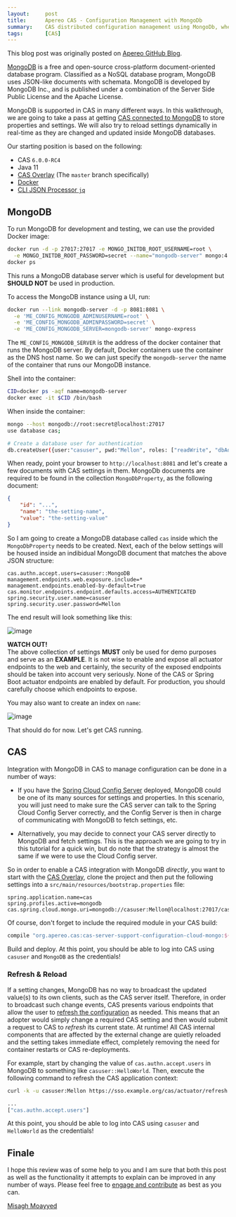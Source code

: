 ```yaml
---
layout:     post
title:      Apereo CAS - Configuration Management with MongoDb
summary:    CAS distributed configuration management using MongoDb, where you learn how to store and secure CAS configuration settings and properties inside MongoDb.
tags:       [CAS]
---
```


<div class="alert alert-success"><i class="far fa-lightbulb"></i> This blog post was originally posted on <a href="https://github.com/apereo/apereo.github.io">Apereo GitHub Blog</a>.</div>

[MongoDB](https://www.mongodb.com) is a free and open-source cross-platform document-oriented database program. Classified as a NoSQL database program, MongoDB uses JSON-like documents with schemata. MongoDB is developed by MongoDB Inc., and is published under a combination of the Server Side Public License and the Apache License.

MongoDB is supported in CAS in many different ways. In this walkthrough, we are going to take a pass at getting [CAS connected to MongoDB](https://apereo.github.io/cas/development/configuration/Configuration-Server-Management.html#mongodb) to store properties and settings. We will also try to reload settings dynamically in real-time as they are changed and updated inside MongoDB databases.

Our starting position is based on the following:

- CAS `6.0.0-RC4`
- Java 11
- [CAS Overlay](https://github.com/apereo/cas-overlay-template) (The `master` branch specifically)
- [Docker](https://www.docker.com/get-started)
- [CLI JSON Processor `jq`](https://stedolan.github.io/jq/)

## MongoDB

To run MongoDB for development and testing, we can use the provided Docker image:

```bash
docker run -d -p 27017:27017 -e MONGO_INITDB_ROOT_USERNAME=root \
  -e MONGO_INITDB_ROOT_PASSWORD=secret --name="mongodb-server" mongo:4.0-xenial
docker ps
```

This runs a MongoDB database server which is useful for development but **SHOULD NOT** be used in production.

To access the MongoDB instance using a UI, run:

```bash
docker run --link mongodb-server -d -p 8081:8081 \
  -e 'ME_CONFIG_MONGODB_ADMINUSERNAME=root' \
  -e 'ME_CONFIG_MONGODB_ADMINPASSWORD=secret' \
  -e 'ME_CONFIG_MONGODB_SERVER=mongodb-server' mongo-express
```

The `ME_CONFIG_MONGODB_SERVER` is the address of the docker container that runs the MongoDB server. By default, Docker containers use the container as the DNS host name. So we can just specify the `mongodb-server` the name of the container that runs our MongoDB instance. 


Shell into the container:

```bash
CID=docker ps -aqf name=mongodb-server
docker exec -it $CID /bin/bash
```

When inside the container:

```bash
mongo --host mongodb://root:secret@localhost:27017
use database cas;

# Create a database user for authentication
db.createUser({user:"casuser", pwd:"Mellon", roles: ["readWrite", "dbAdmin"]})
```

When ready, point your browser to `http://localhost:8081` and let's create a few documents with CAS settings in them. MongoDb documents are required to be found in the collection `MongoDbProperty`, as the following document:

```json
{
    "id": "...",
    "name": "the-setting-name",
    "value": "the-setting-value"
}
```

So I am going to create a MongoDB database called `cas` inside which the `MongoDbProperty` needs to be created. Next, each of the below settings will be housed inside an indibidual MongoDB document that matches the above JSON structure:

```properties
cas.authn.accept.users=casuser::MongoDB
management.endpoints.web.exposure.include=*
management.endpoints.enabled-by-default=true
cas.monitor.endpoints.endpoint.defaults.access=AUTHENTICATED
spring.security.user.name=casuser
spring.security.user.password=Mellon
```

The end result will look something like this:

![image](https://user-images.githubusercontent.com/1205228/47649468-9e291200-db92-11e8-8cac-c993411c697b.png)

<div class="alert alert-warning">
  <strong>WATCH OUT!</strong><br/>The above collection of settings <strong>MUST</strong> only be used for demo purposes and serve as an <strong>EXAMPLE</strong>. It is not wise to enable and expose all actuator endpoints to the web and certainly, the security of the exposed endpoints should be taken into account very seriously. None of the CAS or Spring Boot actuator endpoints are enabled by default. For production, you should carefully choose which endpoints to expose.
</div>

You may also want to create an index on `name`:

![image](https://user-images.githubusercontent.com/1205228/47649572-f3652380-db92-11e8-9762-aaef042c7c58.png)

That should do for now. Let's get CAS running.

## CAS

Integration with MongoDB in CAS to manage configuration can be done in a number of ways:

- If you have the [Spring Cloud Config Server](https://fawnoos.com/2018/10/25/cas6-cloud-config-server/) deployed, MongoDB could be one of its many sources for settings and properties. In this scenario, you will just need to make sure the CAS server can talk to the Spring Cloud Config Server correctly, and the Config Server is then in charge of communicating with MongoDB to fetch settings, etc.

- Alternatively, you may decide to connect your CAS server directly to MongoDB and fetch settings. This is the approach we are going to try in this tutorial for a quick win, but do note that the strategy is almost the same if we were to use the Cloud Config server.

So in order to enable a CAS integration with MongoDB *directly*, you want to start with the [CAS Overlay](https://github.com/apereo/cas-overlay-template), clone the project and then put the following settings into a `src/main/resources/bootstrap.properties` file:

```properties
spring.application.name=cas
spring.profiles.active=mongodb
cas.spring.cloud.mongo.uri=mongodb://casuser:Mellon@localhost:27017/cas
```

Of course, don't forget to include the required module in your CAS build:

```gradle
compile "org.apereo.cas:cas-server-support-configuration-cloud-mongo:${project.'cas.version'}"
```

Build and deploy. At this point, you should be able to log into CAS using `casuser` and `MongoDB` as the credentials!

### Refresh & Reload

If a setting changes, MongoDB has no way to broadcast the updated value(s) to its own clients, such as the CAS server itself. Therefore, in order to broadcast such change events, CAS presents various endpoints that allow the user to [refresh the configuration](https://apereo.github.io/cas/development/configuration/Configuration-Management-Reload.html) as needed. This means that an adopter would simply change a required CAS setting and then would submit a request to CAS to *refresh* its current state. At runtime! All CAS internal components that are affected by the external change are quietly reloaded and the setting takes immediate effect, completely removing the need for container restarts or CAS re-deployments.

For example, start by changing the value of `cas.authn.accept.users` in MongoDB to something like `casuser::HelloWorld`. Then, execute the following command to refresh the CAS application context:

```bash
curl -k -u casuser:Mellon https://sso.example.org/cas/actuator/refresh -d {} -H "Content-Type: application/json"

...
["cas.authn.accept.users"]
```

At this point, you should be able to log into CAS using `casuser` and `HelloWorld` as the credentials!

## Finale

I hope this review was of some help to you and I am sure that both this post as well as the functionality it attempts to explain can be improved in any number of ways. Please feel free to [engage and contribute](https://apereo.github.io/cas/developer/Contributor-Guidelines.html) as best as you can.

[Misagh Moayyed](https://fawnoos.com)
